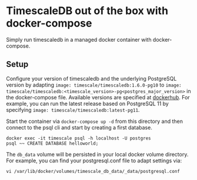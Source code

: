 # TimescaleDB out of the box with docker-compose
Simply run timescaledb in a managed docker container with docker-compose.

## Setup

Configure your version of timescaledb and the underlying PostgreSQL version by adapting `image: timescale/timescaledb:1.6.0-pg10` to `image: timescale/timescaledb:<timescale_version>-pg<postgres_major_version>` in the docker-compose file. Available versions are specified at [dockerhub](https://hub.docker.com/r/timescale/timescaledb/). For example, you can run the latest release based on PostgreSQL 11 by specifying `image: timescale/timescaledb:latest-pg11`.

Start the container via `docker-compose up -d` from this directory and then connect to the psql cli and start by creating a first database.

```
docker exec -it timescale psql -h localhost -U postgres
psql ~~ CREATE DATABASE helloworld;
```

The `db_data` volume will be persisted in your local docker volume directory. For example, you can find your postgresql.conf file to adapt settings via:
```
vi /var/lib/docker/volumes/timescale_db_data/_data/postgresql.conf
```